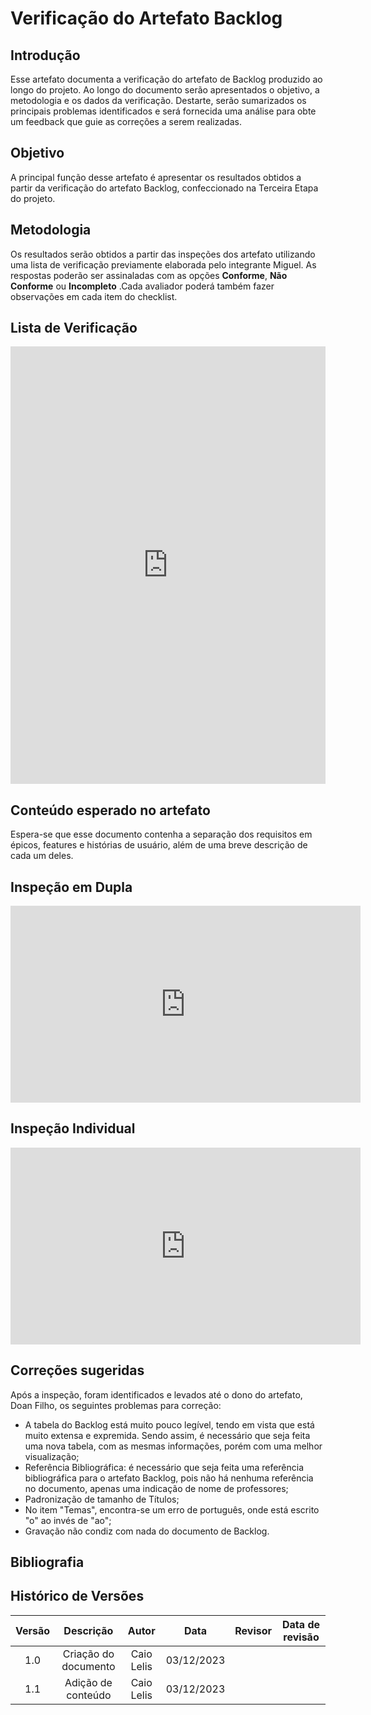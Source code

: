# **Verificação do Artefato Backlog**

## **Introdução**

Esse artefato documenta a verificação do artefato de Backlog produzido ao longo do projeto. Ao longo do documento serão apresentados o objetivo, a metodologia e os dados da verificação. Destarte, serão sumarizados os principais problemas  identificados e será fornecida uma análise para obte um feedback que guie as correções a serem realizadas.

## **Objetivo**

A principal função desse artefato é apresentar os resultados obtidos a partir da verificação do artefato Backlog, confeccionado na Terceira Etapa do projeto.

## **Metodologia**

Os resultados serão obtidos a partir das inspeções dos artefato utilizando uma lista de verificação previamente elaborada pelo integrante Miguel. As respostas poderão ser assinaladas com as opções **Conforme**, **Não Conforme** ou **Incompleto** .Cada avaliador poderá também fazer observações em cada item do checklist.

## **Lista de Verificação**


<iframe src="https://docs.google.com/spreadsheets/d/e/2PACX-1vSpfRvAx5nbPmOSPOUFOagMidlaxpW6qvDuGDQdobTJJtU3kTuyb81cOYLkZP2_51BYWErM9l8_f0ga/pubhtml?gid=2048575814&amp;single=true&amp;widget=true&amp;headers=false"width="100%" height="700" frameborder="0" scrolling="no"></iframe>


## **Conteúdo esperado no artefato**
Espera-se que esse documento contenha a separação dos requisitos em épicos, features e histórias de usuário, além de uma breve descrição de cada um deles.

## **Inspeção em Dupla**

<iframe width="560" height="315" src="https://www.youtube.com/embed/LxJCC5DcdEM?si=gm4J3owsaS5fzvH-" title="YouTube video player" frameborder="0" allow="accelerometer; autoplay; clipboard-write; encrypted-media; gyroscope; picture-in-picture; web-share" allowfullscreen></iframe>


## **Inspeção Individual** 

<iframe width="560" height="315" src="https://www.youtube.com/embed/fpRtQzYuiRc?si=XpL83n36CVmosnpX" title="YouTube video player" frameborder="0" allow="accelerometer; autoplay; clipboard-write; encrypted-media; gyroscope; picture-in-picture; web-share" allowfullscreen></iframe>



## **Correções sugeridas**

Após a inspeção, foram identificados e levados até o dono do artefato, Doan Filho, os seguintes problemas para correção:

- A tabela do Backlog está muito pouco legível, tendo em vista que está muito extensa e expremida. Sendo assim, é necessário que seja feita uma nova tabela, com as mesmas informações, porém com uma melhor visualização;
- Referência Bibliográfica: é necessário que seja feita uma referência bibliográfica para o artefato Backlog, pois não há nenhuma referência no documento, apenas uma indicação de nome de professores;
- Padronização de tamanho de Títulos;
- No item "Temas", encontra-se um erro de português, onde está escrito "o" ao invés de "ao";
- Gravação não condiz com nada do documento de Backlog.

## **Bibliografia**

>
>
>

## **Histórico de Versões**

| Versão |          Descrição              |     Autor      |      Data      |   Revisor     |    Data de revisão    |  
|:------:|:-------------------------------:|:--------------:|:--------------:|:-------------:|:---------------------:|
|  1.0   | Criação do documento  |   Caio Lelis   |   03/12/2023   |  |     |
| 1.1   | Adição de conteúdo  |   Caio Lelis   |   03/12/2023   |  |     |
